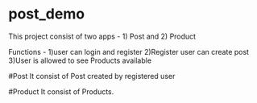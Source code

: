 # post_demo
This project consist of two apps - 1) Post and  2) Product

Functions -
1)user can login and register
2)Register user can create post
3)User is allowed to see Products available

#Post
It consist of Post created by registered user

#Product 
It consist of Products.
